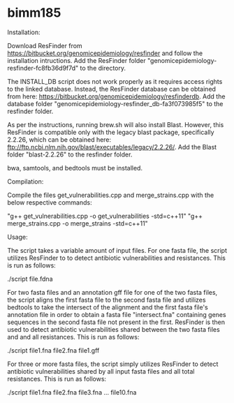 # bimm185

Installation:

Download ResFinder from https://bitbucket.org/genomicepidemiology/resfinder and follow the installation intructions. Add the ResFinder
folder "genomicepidemiology-resfinder-fc8fb36d9f7d" to the directory. 

The INSTALL_DB script does not work properly as it requires access rights to the linked database. Instead, the ResFinder database can be 
obtained from here: https://bitbucket.org/genomicepidemiology/resfinderdb. Add the database folder "genomicepidemiology-resfinder_db-fa3f073985f5" 
to the resfinder folder. 

As per the instructions, running brew.sh will also install Blast. However, this ResFinder is compatible only with the legacy blast package, specifically 2.2.26, which can be 
obtained here: ftp://ftp.ncbi.nlm.nih.gov/blast/executables/legacy/2.2.26/. Add the Blast folder "blast-2.2.26" to the resfinder folder. 

bwa, samtools, and bedtools must be installed.

Compilation:

Compile the files get_vulnerabilities.cpp and merge_strains.cpp with the below respective commands:

"g++ get_vulnerabilities.cpp -o get_vulnerabilities -std=c++11"
"g++ merge_strains.cpp -o merge_strains -std=c++11"

Usage:

The script takes a variable amount of input files. For one fasta file, the script utilizes ResFinder to to detect antibiotic
vulnerabilities and resistances. This is run as follows:

./script file.fdna

For two fasta files and an annotation gff file for one of the two fasta files, the script aligns the first fasta file to the second 
fasta file and utilizes bedtools to take the intersect of the alignment and the first fasta file's annotation file in order to obtain 
a fasta file "intersect.fna" containing genes sequences in the second fasta file not present in the first. ResFinder is then used 
to detect antibiotic vulnerabilities shared between the two fasta files and and all resistances. This is run as follows:

./script file1.fna file2.fna file1.gff

For three or more fasta files, the script simply utilizes ResFinder to detect antibiotic vulnerabilities shared by all input fasta files
and all total resistances. This is run as follows:

./script file1.fna file2.fna file3.fna ... file10.fna
